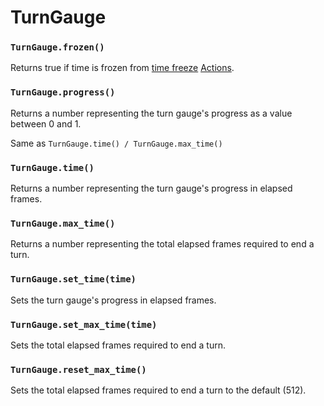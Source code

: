 # TurnGauge

### `TurnGauge.frozen()`

Returns true if time is frozen from [time freeze](/client/lua-api/attack-api/cards#card_propertiestime_freeze) [Actions](/client/lua-api/attack-api/action).

### `TurnGauge.progress()`

Returns a number representing the turn gauge's progress as a value between 0 and 1.

Same as `TurnGauge.time() / TurnGauge.max_time()`

### `TurnGauge.time()`

Returns a number representing the turn gauge's progress in elapsed frames.

### `TurnGauge.max_time()`

Returns a number representing the total elapsed frames required to end a turn.

### `TurnGauge.set_time(time)`

Sets the turn gauge's progress in elapsed frames.

### `TurnGauge.set_max_time(time)`

Sets the total elapsed frames required to end a turn.

### `TurnGauge.reset_max_time()`

Sets the total elapsed frames required to end a turn to the default (512).
